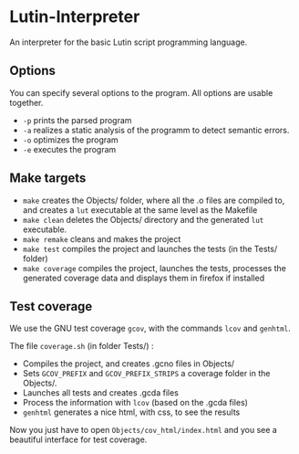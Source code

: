 # Lutin-Interpreter

An interpreter for the basic Lutin script programming language. 

## Options

You can specify several options to the program. All options are usable together.
* `-p` prints the parsed program
* `-a` realizes a static analysis of the programm to detect semantic errors.
* `-o` optimizes the program
* `-e` executes the program

## Make targets

* `make` creates the Objects/ folder, where all the .o files are compiled to, and creates a `lut` executable at the same level as the Makefile 
* `make clean` deletes the Objects/ directory and the generated `lut` executable.
* `make remake` cleans and makes the project
* `make test` compiles the project and launches the tests (in the Tests/ folder)
* `make coverage` compiles the project, launches the tests, processes the generated coverage data and displays them in firefox if installed

## Test coverage

We use the GNU test coverage `gcov`, with the commands `lcov` and `genhtml`.

The file `coverage.sh` (in folder Tests/) :
* Compiles the project, and creates .gcno files in Objects/
* Sets `GCOV_PREFIX` and `GCOV_PREFIX_STRIPS` a coverage folder in the Objects/.
* Launches all tests and creates .gcda files
* Process the information with `lcov` (based on the .gcda files)
* `genhtml` generates a nice html, with css, to see the results

Now you just have to open `Objects/cov_html/index.html` and you see a beautiful interface for test coverage.
